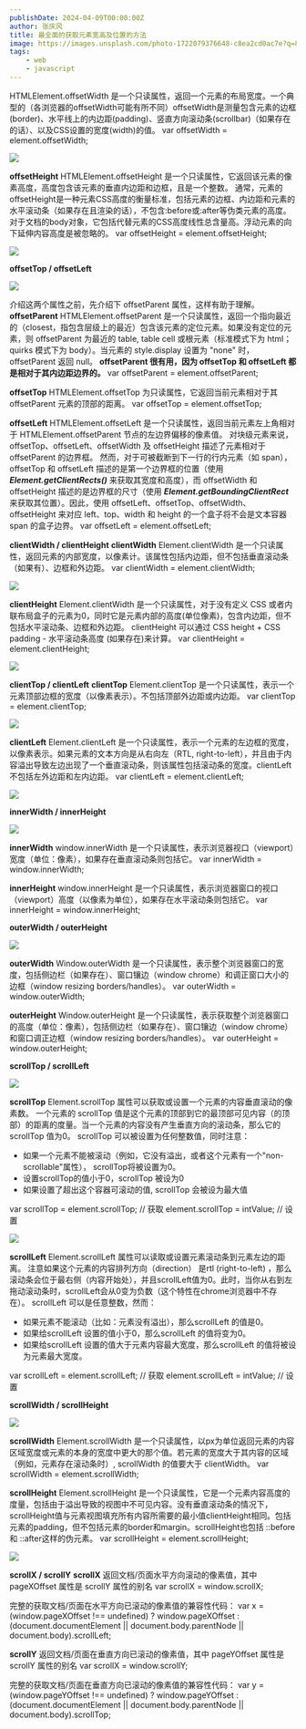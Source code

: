 ```yaml
---
publishDate: 2024-04-09T00:00:00Z
author: 张庆风
title: 最全面的获取元素宽高及位置的方法
image: https://images.unsplash.com/photo-1722079376648-c8ea2cd0ac7e?q=80&w=1742&auto=format&fit=crop&ixlib=rb-4.0.3&ixid=M3wxMjA3fDB8MHxwaG90by1wYWdlfHx8fGVufDB8fHx8fA%3D%3D
tags:
    - web
    - javascript
---
```




HTMLElement.offsetWidth 是一个只读属性，返回一个元素的布局宽度。一个典型的（各浏览器的offsetWidth可能有所不同）offsetWidth是测量包含元素的边框(border)、水平线上的内边距(padding)、竖直方向滚动条(scrollbar)（如果存在的话）、以及CSS设置的宽度(width)的值。
var offsetWidth = element.offsetWidth;

![](https://cdn.nlark.com/yuque/0/2024/webp/10364805/1704361045297-a1ea897b-8663-402a-ba26-a987124aac5b.webp#averageHue=%23e3e3c9&clientId=ud5e7f13e-a4bb-4&from=paste&id=u61b0b475&originHeight=247&originWidth=411&originalType=url&ratio=2&rotation=0&showTitle=false&status=done&style=none&taskId=u5968be1c-9e66-4374-a9c0-2906ad7faf7&title=)

**offsetHeight**
HTMLElement.offsetHeight 是一个只读属性，它返回该元素的像素高度，高度包含该元素的垂直内边距和边框，且是一个整数。
通常，元素的offsetHeight是一种元素CSS高度的衡量标准，包括元素的边框、内边距和元素的水平滚动条（如果存在且渲染的话），不包含:before或:after等伪类元素的高度。
对于文档的body对象，它包括代替元素的CSS高度线性总含量高。浮动元素的向下延伸内容高度是被忽略的。
var offsetHeight = element.offsetHeight;

![](https://cdn.nlark.com/yuque/0/2024/webp/10364805/1704361045303-29324e62-a7a7-4bee-8779-2e5ae59ef8a0.webp#averageHue=%23e3e3c9&clientId=ud5e7f13e-a4bb-4&from=paste&id=u6bec2669&originHeight=247&originWidth=411&originalType=url&ratio=2&rotation=0&showTitle=false&status=done&style=none&taskId=uba078541-5f18-4feb-bbfa-7cecf5f1ff9&title=)

**offsetTop / offsetLeft**

![](https://cdn.nlark.com/yuque/0/2024/webp/10364805/1704361045332-0fa10968-6402-487b-a293-b355d07cbb05.webp#averageHue=%23efefef&clientId=ud5e7f13e-a4bb-4&from=paste&id=ufd47cae0&originHeight=374&originWidth=500&originalType=url&ratio=2&rotation=0&showTitle=false&status=done&style=none&taskId=udf2d40a1-939c-4ff9-a2e7-61defbbaffe&title=)

介绍这两个属性之前，先介绍下 offsetParent 属性，这样有助于理解。
**offsetParent**
HTMLElement.offsetParent 是一个只读属性，返回一个指向最近的（closest，指包含层级上的最近）包含该元素的定位元素。如果没有定位的元素，则 offsetParent 为最近的 table, table cell 或根元素（标准模式下为 html；quirks 模式下为 body）。当元素的 style.display 设置为 "none" 时，offsetParent 返回 null。
**offsetParent 很有用，因为 offsetTop 和 offsetLeft 都是相对于其内边距边界的。**
var offsetParent = element.offsetParent;

**offsetTop**
HTMLElement.offsetTop 为只读属性，它返回当前元素相对于其 offsetParent 元素的顶部的距离。
var offsetTop = element.offsetTop;

**offsetLeft**
HTMLElement.offsetLeft 是一个只读属性，返回当前元素左上角相对于 HTMLElement.offsetParent 节点的左边界偏移的像素值。
对块级元素来说，offsetTop、offsetLeft、offsetWidth 及 offsetHeight 描述了元素相对于 offsetParent 的边界框。
然而，对于可被截断到下一行的行内元素（如 span），offsetTop 和 offsetLeft 描述的是第一个边界框的位置（使用 **_Element.getClientRects()_** 来获取其宽度和高度），而 offsetWidth 和 offsetHeight 描述的是边界框的尺寸（使用 **_Element.getBoundingClientRect_** 来获取其位置）。因此，使用 offsetLeft、offsetTop、offsetWidth、offsetHeight 来对应 left、top、width 和 height 的一个盒子将不会是文本容器 span 的盒子边界。
var offsetLeft = element.offsetLeft;

**clientWidth / clientHeight**
**clientWidth**
Element.clientWidth 是一个只读属性，返回元素的内部宽度，以像素计。该属性包括内边距，但不包括垂直滚动条（如果有）、边框和外边距。
var clientWidth = element.clientWidth;

![](https://cdn.nlark.com/yuque/0/2024/webp/10364805/1704361045373-64dee9a8-44fd-4cc6-a15a-368d0aea9a4d.webp#averageHue=%23e2e3c9&clientId=ud5e7f13e-a4bb-4&from=paste&id=ua7f70283&originHeight=247&originWidth=411&originalType=url&ratio=2&rotation=0&showTitle=false&status=done&style=none&taskId=u741462c7-6535-4c72-9eb1-d4c52938b74&title=)

**clientHeight**
Element.clientWidth 是一个只读属性，对于没有定义 CSS 或者内联布局盒子的元素为0，同时它是元素内部的高度(单位像素)，包含内边距，但不包括水平滚动条、边框和外边距。
clientHeight 可以通过 CSS height + CSS padding - 水平滚动条高度 (如果存在)来计算。
var clientHeight = element.clientHeight;

![](https://cdn.nlark.com/yuque/0/2024/webp/10364805/1704361045309-86f25a43-00ca-40b3-bbe0-1e8a1a4c6260.webp#averageHue=%23e2e3c9&clientId=ud5e7f13e-a4bb-4&from=paste&id=u4740175c&originHeight=247&originWidth=411&originalType=url&ratio=2&rotation=0&showTitle=false&status=done&style=none&taskId=uceb9acb9-d49b-4e8c-9834-d9bb68fd090&title=)

**clientTop / clientLeft**
**clientTop**
Element.clientTop 是一个只读属性，表示一个元素顶部边框的宽度（以像素表示）。不包括顶部外边距或内边距。
var clientTop = element.clientTop;

![](https://cdn.nlark.com/yuque/0/2024/webp/10364805/1704361045692-42f3c020-cf59-4362-b748-d633dcd86d53.webp#averageHue=%23dfdfd7&clientId=ud5e7f13e-a4bb-4&from=paste&id=u8ba0c5a6&originHeight=301&originWidth=548&originalType=url&ratio=2&rotation=0&showTitle=false&status=done&style=none&taskId=uacaf97ff-0de8-4527-8741-9aaa353ae2b&title=)

**clientLeft**
Element.clientLeft 是一个只读属性，表示一个元素的左边框的宽度，以像素表示。如果元素的文本方向是从右向左（RTL, right-to-left），并且由于内容溢出导致左边出现了一个垂直滚动条，则该属性包括滚动条的宽度。clientLeft 不包括左外边距和左内边距。
var clientLeft = element.clientLeft;

![](https://cdn.nlark.com/yuque/0/2024/webp/10364805/1704361045709-6c9bca42-046e-4dca-b590-435d57b68eea.webp#averageHue=%23dddcd5&clientId=ud5e7f13e-a4bb-4&from=paste&id=u82e7a79f&originHeight=346&originWidth=486&originalType=url&ratio=2&rotation=0&showTitle=false&status=done&style=none&taskId=u9b83cc8e-2e9c-4590-89d9-7cd3b63b96f&title=)

**innerWidth / innerHeight**

![](https://cdn.nlark.com/yuque/0/2024/webp/10364805/1704361045710-93ea8b57-4d4b-4164-b528-fd0b4273e78d.webp#averageHue=%23d7e8e5&clientId=ud5e7f13e-a4bb-4&from=paste&id=ueaec9573&originHeight=159&originWidth=316&originalType=url&ratio=2&rotation=0&showTitle=false&status=done&style=none&taskId=u3adc7eff-dd9d-4540-b554-abb21a9ce7b&title=)

**innerWidth**
window.innerWidth 是一个只读属性，表示浏览器视口（viewport）宽度（单位：像素），如果存在垂直滚动条则包括它。
var innerWidth = window.innerWidth;

**innerHeight**
window.innerHeight 是一个只读属性，表示浏览器窗口的视口（viewport）高度（以像素为单位），如果存在水平滚动条则包括它。
var innerHeight = window.innerHeight;

**outerWidth / outerHeight**

![](https://cdn.nlark.com/yuque/0/2024/webp/10364805/1704361045711-a2ff928a-18ee-444b-95f1-abb03d813c83.webp#averageHue=%23d7e8e5&clientId=ud5e7f13e-a4bb-4&from=paste&id=u358ac5a6&originHeight=159&originWidth=316&originalType=url&ratio=2&rotation=0&showTitle=false&status=done&style=none&taskId=u6d97845b-c4a9-4e5c-afdd-e86ce790bd6&title=)

**outerWidth**
Window.outerWidth 是一个只读属性，表示整个浏览器窗口的宽度，包括侧边栏（如果存在）、窗口镶边（window chrome）和调正窗口大小的边框（window resizing borders/handles）。
var outerWidth = window.outerWidth;

**outerHeight**
Window.outerHeight 是一个只读属性，表示获取整个浏览器窗口的高度（单位：像素），包括侧边栏（如果存在）、窗口镶边（window chrome）和窗口调正边框（window resizing borders/handles）。
var outerHeight = window.outerHeight;

**scrollTop / scrollLeft**

![](https://cdn.nlark.com/yuque/0/2024/webp/10364805/1704361045765-be3e82bd-af73-492b-90e4-48622507c55c.webp#averageHue=%23717370&clientId=ud5e7f13e-a4bb-4&from=paste&id=ub026bc9e&originHeight=370&originWidth=550&originalType=url&ratio=2&rotation=0&showTitle=false&status=done&style=none&taskId=u5c8c605c-777b-400e-a964-d4d50a6466d&title=)

**scrollTop**
Element.scrollTop 属性可以获取或设置一个元素的内容垂直滚动的像素数。
一个元素的 scrollTop 值是这个元素的顶部到它的最顶部可见内容（的顶部）的距离的度量。当一个元素的内容没有产生垂直方向的滚动条，那么它的 scrollTop 值为0。
scrollTop 可以被设置为任何整数值，同时注意：

- 如果一个元素不能被滚动（例如，它没有溢出，或者这个元素有一个"non-scrollable"属性）， scrollTop将被设置为0。
- 设置scrollTop的值小于0，scrollTop 被设为0
- 如果设置了超出这个容器可滚动的值, scrollTop 会被设为最大值

var scrollTop = element.scrollTop; // 获取
element.scrollTop = intValue; // 设置

![](https://cdn.nlark.com/yuque/0/2024/webp/10364805/1704361045990-b8e578fa-8a2b-4a62-8654-3084780e420c.webp#averageHue=%23e1e0df&clientId=ud5e7f13e-a4bb-4&from=paste&id=u36e3cb75&originHeight=413&originWidth=511&originalType=url&ratio=2&rotation=0&showTitle=false&status=done&style=none&taskId=u70c5fc93-f45c-4816-8139-caba19f4d41&title=)

**scrollLeft**
Element.scrollLeft 属性可以读取或设置元素滚动条到元素左边的距离。
注意如果这个元素的内容排列方向（direction） 是rtl (right-to-left) ，那么滚动条会位于最右侧（内容开始处），并且scrollLeft值为0。此时，当你从右到左拖动滚动条时，scrollLeft会从0变为负数（这个特性在chrome浏览器中不存在）。
scrollLeft 可以是任意整数，然而：

- 如果元素不能滚动（比如：元素没有溢出），那么scrollLeft 的值是0。
- 如果给scrollLeft 设置的值小于0，那么scrollLeft 的值将变为0。
- 如果给scrollLeft 设置的值大于元素内容最大宽度，那么scrollLeft 的值将被设为元素最大宽度。

var scrollLeft = element.scrollLeft; // 获取
element.scrollLeft = intValue; // 设置

**scrollWidth / scrollHeight**

![](https://cdn.nlark.com/yuque/0/2024/webp/10364805/1704361045997-eb2e6ed1-ebaa-4b57-8b99-31bb932b723e.webp#averageHue=%23717370&clientId=ud5e7f13e-a4bb-4&from=paste&id=u58cbf137&originHeight=370&originWidth=550&originalType=url&ratio=2&rotation=0&showTitle=false&status=done&style=none&taskId=uf654bb39-7dd3-41fc-8b5f-468e02a7376&title=)

**scrollWidth**
Element.scrollWidth 是一个只读属性，以px为单位返回元素的内容区域宽度或元素的本身的宽度中更大的那个值。若元素的宽度大于其内容的区域（例如，元素存在滚动条时）, scrollWidth 的值要大于 clientWidth。
var scrollWidth = element.scrollWidth;

**scrollHeight**
Element.scrollHeight 是一个只读属性，它是一个元素内容高度的度量，包括由于溢出导致的视图中不可见内容。没有垂直滚动条的情况下，scrollHeight值与元素视图填充所有内容所需要的最小值clientHeight相同。包括元素的padding，但不包括元素的border和margin。scrollHeight也包括 ::before 和 ::after这样的伪元素。
var scrollHeight = element.scrollHeight;

![](https://cdn.nlark.com/yuque/0/2024/webp/10364805/1704361046006-b07731ab-31df-40e1-b0ec-cf95b461507a.webp#averageHue=%23e0dfdf&clientId=ud5e7f13e-a4bb-4&from=paste&id=ua4aaea84&originHeight=413&originWidth=511&originalType=url&ratio=2&rotation=0&showTitle=false&status=done&style=none&taskId=u90ccd814-aaaf-4cf4-bd17-9aa6d0d2508&title=)

**scrollX / scrollY**
**scrollX**
返回文档/页面水平方向滚动的像素值，其中 pageXOffset 属性是 scrollY 属性的别名
var scrollX = window.scrollX;

完整的获取文档/页面在水平方向已滚动的像素值的兼容性代码：
var x = (window.pageXOffset !== undefined) ? window.pageXOffset : (document.documentElement || document.body.parentNode || document.body).scrollLeft;

**scrollY**
返回文档/页面在垂直方向已滚动的像素值，其中 pageYOffset 属性是 scrollY 属性的别名
var scrollX = window.scrollY;

完整的获取文档/页面在垂直方向已滚动的像素值的兼容性代码：
var y = (window.pageYOffset !== undefined) ? window.pageYOffset : (document.documentElement || document.body.parentNode || document.body).scrollTop;
